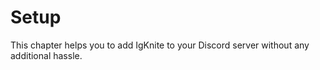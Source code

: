 # Setup

This chapter helps you to add IgKnite to your Discord server without any additional hassle.